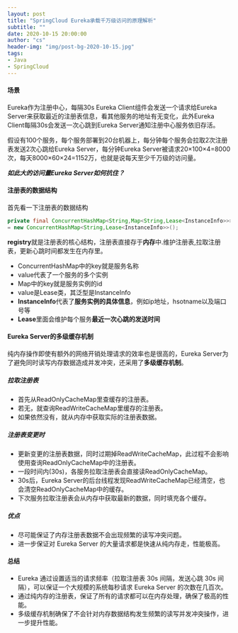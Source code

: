 ```yaml
---
layout: post
title: "SpringCloud Eureka承载千万级访问的原理解析"
subtitle: ""
date: 2020-10-15 20:00:00
author: "cs"
header-img: "img/post-bg-2020-10-15.jpg"
tags: 
- Java
- SpringCloud
---
```


#### 场景 

Eureka作为注册中心，每隔30s Eureka Client组件会发送一个请求给Eureka Server来获取最近的注册表信息，看其他服务的地址有无变化，此外Eureka Client每隔30s会发送一次心跳到Eureka Server通知注册中心服务依旧存活。  

假设有100个服务，每个服务部署到20台机器上，每分钟每个服务会拉取2次注册表发送2次心跳给Eureka Server，每分钟Eureka Server被请求20×100×4=8000次，每天8000×60×24=1152万，也就是说每天至少千万级的访问量。  

 ***如此大的访问量Eureka Server如何抗住？***

#### 注册表的数据结构
首先看一下注册表的数据结构
 ```java
private final ConcurrentHashMap<String,Map<String,Lease<InstanceInfo>>> registry 
 = new ConcurrentHashMap<String,Lease<InstanceInfo>>();
 ```

**registry**就是注册表的核心结构，注册表直接存于**内存**中.维护注册表,拉取注册表，更新心跳时间都发生在内存里。

* ConcurrentHashMap中的key就是服务名称
* value代表了一个服务的多个实例
* Map中的key就是服务实例的id
* value是Lease类，其泛型是InstanceInfo
* **InstanceInfo**代表了**服务实例的具体信息**，例如ip地址，hsotname以及端口号等
* **Lease**里面会维护每个服务**最近一次心跳的发送时间**

#### Eureka Server的多级缓存机制
纯内存操作即使有额外的网络开销处理请求的效率也是很高的，Eureka Server为了避免同时读写内存数据造成并发冲突，还采用了**多级缓存机制**。

##### 拉取注册表

* 首先从ReadOnlyCacheMap里查缓存的注册表。
* 若无，就查询ReadWriteCacheMap里缓存的注册表。
* 如果依然没有，就从内存中获取实际的注册表数据。

##### 注册表变更时

* 更新变更的注册表数据，同时过期掉ReadWriteCacheMap，此过程不会影响使用查询ReadOnlyCacheMap中的注册表。
* 一段时间内(30s)，各服务拉取注册表会直接读ReadOnlyCacheMap。
* 30s后，Eureka Server的后台线程发现ReadWriteCacheMap已经清空，也会清空ReadOnlyCacheMap中的缓存。
* 下次服务拉取注册表会从内存中获取最新的数据，同时填充各个缓存。

##### 优点

- 尽可能保证了内存注册表数据不会出现频繁的读写冲突问题。
- 进一步保证对 Eureka Server 的大量请求都是快速从纯内存走，性能极高。

#### 总结

- Eureka 通过设置适当的请求频率（拉取注册表 30s 间隔，发送心跳 30s 间隔），可以保证一个大规模的系统每秒请求 Eureka Server 的次数在几百次。
- 通过纯内存的注册表，保证了所有的请求都可以在内存处理，确保了极高的性能。
- 多级缓存机制确保了不会针对内存数据结构发生频繁的读写并发冲突操作，进一步提升性能。